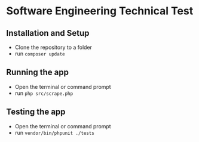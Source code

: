 # Software	Engineering	Technical	Test

## Installation and Setup

- Clone the repository to a folder
- run `composer update`

## Running the app

- Open the terminal or command prompt
- run `php src/scrape.php`

## Testing the app

- Open the terminal or command prompt
- run `vendor/bin/phpunit ./tests`

